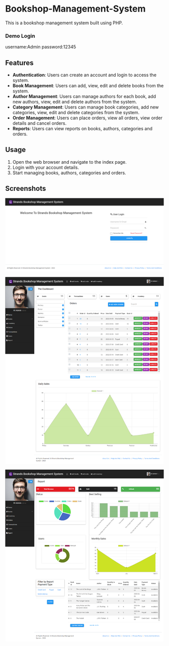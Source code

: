 # Bookshop-Management-System


This is a bookshop management system built using PHP.
### Demo Login
username:Admin
password:12345

## Features

- **Authentication**: Users can create an account and login to access the system.
- **Book Management**: Users can add, view, edit and delete books from the system.
- **Author Management**: Users can manage authors for each book, add new authors, view, edit and delete authors from the system.
- **Category Management**: Users can manage book categories, add new categories, view, edit and delete categories from the system.
- **Order Management**: Users can place orders, view all orders, view order details and cancel orders.
- **Reports**: Users can view reports on books, authors, categories and orders.




## Usage

1. Open the web browser and navigate to the index page.
2. Login with your account details.
3. Start managing books, authors, categories and orders.

## Screenshots

![Login Page](screenshots/login.png)

![Book Management Page](screenshots/home.png)

![Report Page](screenshots/report.png)

